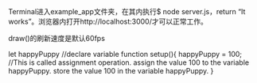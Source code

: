 Terminal进入example_app文件夹，在其内执行$ node server.js，return “It works”。浏览器内打开http://localhost:3000/才可以正常工作。

draw()的刷新速度是默认60fps

let happyPuppy  //declare variable
function setup(){
    happyPuppy = 100; //This is called assignment operation. assign the value 100 to the variable happyPuppy. store the value 100 in the variable happyPuppy.
}